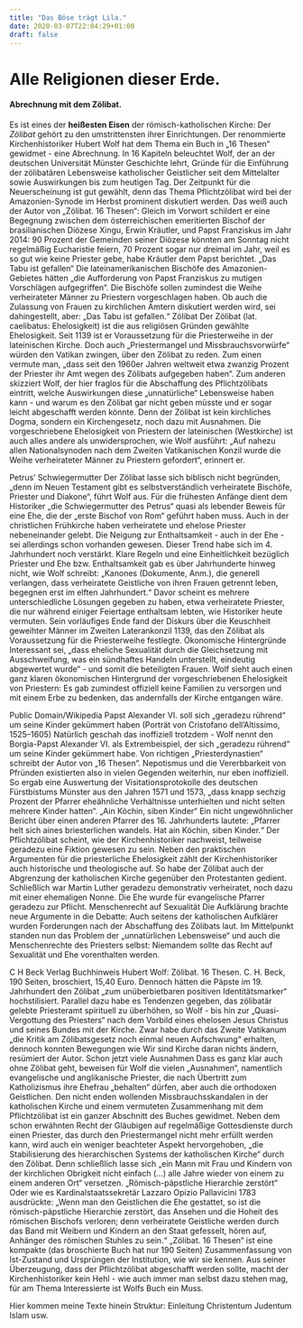 ```yaml
---
title: "Das Böse trägt Lila."
date: 2020-03-07T22:04:29+01:00
draft: false
---
```


# Alle Religionen dieser Erde.

#### Abrechnung mit dem Zölibat. 

Es ist eines der **heißesten Eisen** der römisch-katholischen Kirche: Der  _Zölibat_ gehört zu den umstrittensten ihrer Einrichtungen. Der renommierte Kirchenhistoriker Hubert Wolf hat dem Thema ein Buch in „16 Thesen“ gewidmet - eine Abrechnung. 
In 16 Kapiteln beleuchtet Wolf, der an der deutschen Universität Münster Geschichte lehrt, Gründe für die Einführung der zölibatären Lebensweise katholischer Geistlicher seit dem Mittelalter sowie Auswirkungen bis zum heutigen Tag. Der Zeitpunkt für die Neuerscheinung ist gut gewählt, denn das Thema Pflichtzölibat wird bei der Amazonien-Synode im Herbst prominent diskutiert werden.
Das weiß auch der Autor von „Zölibat. 16 Thesen“: Gleich im Vorwort schildert er eine Begegnung zwischen dem österreichischen emeritierten Bischof der brasilianischen Diözese Xingu, Erwin Kräutler, und Papst Franziskus im Jahr 2014: 90 Prozent der Gemeinden seiner Diözese könnten am Sonntag nicht regelmäßig Eucharistie feiern, 70 Prozent sogar nur dreimal im Jahr, weil es so gut wie keine Priester gebe, habe Kräutler dem Papst berichtet.
„Das Tabu ist gefallen“
Die lateinamerikanischen Bischöfe des Amazonien-Gebietes hätten „die Aufforderung von Papst Franziskus zu mutigen Vorschlägen aufgegriffen“. Die Bischöfe sollen zumindest die Weihe verheirateter Männer zu Priestern vorgeschlagen haben. Ob auch die Zulassung von Frauen zu kirchlichen Ämtern diskutiert werden wird, sei dahingestellt, aber: „Das Tabu ist gefallen.“
Zölibat
Der Zölibat (lat. caelibatus: Ehelosigkeit) ist die aus religiösen Gründen gewählte Ehelosigkeit. Seit 1139 ist er Voraussetzung für die Priesterweihe in der lateinischen Kirche.
Doch auch „Priestermangel und Missbrauchsvorwürfe“ würden den Vatikan zwingen, über den Zölibat zu reden. Zum einen vermute man, „dass seit den 1960er Jahren weltweit etwa zwanzig Prozent der Priester ihr Amt wegen des Zölibats aufgegeben haben“. Zum anderen skizziert Wolf, der hier fraglos für die Abschaffung des Pflichtzölibats eintritt, welche Auswirkungen diese „unnatürliche“ Lebensweise haben kann - und warum es den Zölibat gar nicht geben müsste und er sogar leicht abgeschafft werden könnte. Denn der Zölibat ist kein kirchliches Dogma, sondern ein Kirchengesetz, noch dazu mit Ausnahmen.
Die vorgeschriebene Ehelosigkeit von Priestern der lateinischen (Westkirche) ist auch alles andere als unwidersprochen, wie Wolf ausführt: „Auf nahezu allen Nationalsynoden nach dem Zweiten Vatikanischen Konzil wurde die Weihe verheirateter Männer zu Priestern gefordert“, erinnert er.
 
Petrus’ Schwiegermutter
Der Zölibat lasse sich biblisch nicht begründen, „denn im Neuen Testament gibt es selbstverständlich verheiratete Bischöfe, Priester und Diakone“, führt Wolf aus. Für die frühesten Anfänge dient dem Historiker „die Schwiegermutter des Petrus“ quasi als lebender Beweis für eine Ehe, die der „erste Bischof von Rom“ geführt haben muss. Auch in der christlichen Frühkirche haben verheiratete und ehelose Priester nebeneinander gelebt. Die Neigung zur Enthaltsamkeit - auch in der Ehe - sei allerdings schon vorhanden gewesen. Dieser Trend habe sich im 4. Jahrhundert noch verstärkt.
Klare Regeln und eine Einheitlichkeit bezüglich Priester und Ehe bzw. Enthaltsamkeit gab es über Jahrhunderte hinweg nicht, wie Wolf schreibt: „Kanones (Dokumente, Anm.), die generell verlangen, dass verheiratete Geistliche von ihren Frauen getrennt leben, begegnen erst im elften Jahrhundert.“
Davor scheint es mehrere unterschiedliche Lösungen gegeben zu haben, etwa verheiratete Priester, die nur während einiger Feiertage enthaltsam lebten, wie Historiker heute vermuten. Sein vorläufiges Ende fand der Diskurs über die Keuschheit geweihter Männer im Zweiten Laterankonzil 1139, das den Zölibat als Voraussetzung für die Priesterweihe festlegte.
Ökonomische Hintergründe
Interessant sei, „dass eheliche Sexualität durch die Gleichsetzung mit Ausschweifung, was ein sündhaftes Handeln unterstellt, eindeutig abgewertet wurde“ - und somit die beteiligten Frauen. Wolf sieht auch einen ganz klaren ökonomischen Hintergrund der vorgeschriebenen Ehelosigkeit von Priestern: Es gab zumindest offiziell keine Familien zu versorgen und mit einem Erbe zu bedenken, das andernfalls der Kirche entgangen wäre.
 
Public Domain/Wikipedia
Papst Alexander VI. soll sich „geradezu rührend“ um seine Kinder gekümmert haben (Porträt von Cristofano dell’Altissimo, 1525–1605)
Natürlich geschah das inoffiziell trotzdem - Wolf nennt den Borgia-Papst Alexander VI. als Extrembeispiel, der sich „geradezu rührend“ um seine Kinder gekümmert habe. Von richtigen „Priesterdynastien“ schreibt der Autor von „16 Thesen“. Nepotismus und die Vererbbarkeit von Pfründen existierten also in vielen Gegenden weiterhin, nur eben inoffiziell. So ergab eine Auswertung der Visitationsprotokolle des deutschen Fürstbistums Münster aus den Jahren 1571 und 1573, „dass knapp sechzig Prozent der Pfarrer eheähnliche Verhältnisse unterhielten und nicht selten mehrere Kinder hatten“.
„Ain Köchin, siben Kinder“
Ein nicht ungewöhnlicher Bericht über einen anderen Pfarrer des 16. Jahrhunderts lautete: „Pfarrer helt sich aines briesterlichen wandels. Hat ain Köchin, siben Kinder.“ Der Pflichtzölibat scheint, wie der Kirchenhistoriker nachweist, teilweise geradezu eine Fiktion gewesen zu sein.
Neben den praktischen Argumenten für die priesterliche Ehelosigkeit zählt der Kirchenhistoriker auch historische und theologische auf. So habe der Zölibat auch der Abgrenzung der katholischen Kirche gegenüber den Protestanten gedient. Schließlich war Martin Luther geradezu demonstrativ verheiratet, noch dazu mit einer ehemaligen Nonne. Die Ehe wurde für evangelische Pfarrer geradezu zur Pflicht.
Menschenrecht auf Sexualität
Die Aufklärung brachte neue Argumente in die Debatte: Auch seitens der katholischen Aufklärer wurden Forderungen nach der Abschaffung des Zölibats laut. Im Mittelpunkt standen nun das Problem der „unnatürlichen Lebensweise“ und auch die Menschenrechte des Priesters selbst: Niemandem sollte das Recht auf Sexualität und Ehe vorenthalten werden.
 
C H Beck Verlag
Buchhinweis
Hubert Wolf: Zölibat. 16 Thesen. C. H. Beck, 190 Seiten, broschiert, 15,40 Euro.
Dennoch hätten die Päpste im 19. Jahrhundert den Zölibat „zum unüberbietbaren positiven Identitätsmarker“ hochstilisiert. Parallel dazu habe es Tendenzen gegeben, das zölibatär gelebte Priesteramt spirituell zu überhöhen, so Wolf - bis hin zur „Quasi-Vergottung des Priesters“ nach dem Vorbild eines ehelosen Jesus Christus und seines Bundes mit der Kirche. Zwar habe durch das Zweite Vatikanum „die Kritik am Zölibatsgesetz noch einmal neuen Aufschwung“ erhalten, dennoch konnten Bewegungen wie Wir sind Kirche daran nichts ändern, resümiert der Autor.
Schon jetzt viele Ausnahmen
Dass es ganz klar auch ohne Zölibat geht, beweisen für Wolf die vielen „Ausnahmen“, namentlich evangelische und anglikanische Priester, die nach Übertritt zum Katholizismus ihre Ehefrau „behalten“ dürfen, aber auch die orthodoxen Geistlichen. Den nicht enden wollenden Missbrauchsskandalen in der katholischen Kirche und einem vermuteten Zusammenhang mit dem Pflichtzölibat ist ein ganzer Abschnitt des Buches gewidmet.
Neben dem schon erwähnten Recht der Gläubigen auf regelmäßige Gottesdienste durch einen Priester, das durch den Priestermangel nicht mehr erfüllt werden kann, wird auch ein weniger beachteter Aspekt hervorgehoben, „die Stabilisierung des hierarchischen Systems der katholischen Kirche“ durch den Zölibat. Denn schließlich lasse sich „ein Mann mit Frau und Kindern von der kirchlichen Obrigkeit nicht einfach (...) alle Jahre wieder von einem zu einem anderen Ort“ versetzen.
„Römisch-päpstliche Hierarchie zerstört“
Oder wie es Kardinalstaatssekretär Lazzaro Opizio Pallavicini 1783 ausdrückte: „Wenn man den Geistlichen die Ehe gestattet, so ist die römisch-päpstliche Hierarchie zerstört, das Ansehen und die Hoheit des römischen Bischofs verloren; denn verheiratete Geistliche werden durch das Band mit Weibern und Kindern an den Staat gefesselt, hören auf, Anhänger des römischen Stuhles zu sein.“
„Zölibat. 16 Thesen“ ist eine kompakte (das broschierte Buch hat nur 190 Seiten) Zusammenfassung von Ist-Zustand und Ursprüngen der Institution, wie wir sie kennen. Aus seiner Überzeugung, dass der Pflichtzölibat abgeschafft werden sollte, macht der Kirchenhistoriker kein Hehl - wie auch immer man selbst dazu stehen mag, für am Thema Interessierte ist Wolfs Buch ein Muss.

Hier kommen meine Texte hinein
Struktur:
Einleitung
Christentum
Judentum
Islam
usw.



